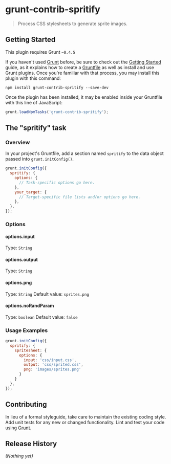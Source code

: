 # grunt-contrib-spritify

> Process CSS stylesheets to generate sprite images.

## Getting Started
This plugin requires Grunt `~0.4.5`

If you haven't used [Grunt](http://gruntjs.com/) before, be sure to check out the [Getting Started](http://gruntjs.com/getting-started) guide, as it explains how to create a [Gruntfile](http://gruntjs.com/sample-gruntfile) as well as install and use Grunt plugins. Once you're familiar with that process, you may install this plugin with this command:

```shell
npm install grunt-contrib-spritify --save-dev
```

Once the plugin has been installed, it may be enabled inside your Gruntfile with this line of JavaScript:

```js
grunt.loadNpmTasks('grunt-contrib-spritify');
```

## The "spritify" task

### Overview
In your project's Gruntfile, add a section named `spritify` to the data object passed into `grunt.initConfig()`.

```js
grunt.initConfig({
  spritify: {
    options: {
      // Task-specific options go here.
    },
    your_target: {
      // Target-specific file lists and/or options go here.
    },
  },
});
```

### Options

#### options.input

Type: `String`

#### options.output

Type: `String`

#### options.png

Type: `String`
Default value: `sprites.png`

#### options.noRandParam

Type: `boolean`
Default value: `false`

### Usage Examples

```js
grunt.initConfig({
  spritify: {
    spritesheet: {
      options: {
        input: 'css/input.css',
        output: 'css/sprited.css',
        png: 'images/sprites.png'
      }
    }
  },
});
```

## Contributing
In lieu of a formal styleguide, take care to maintain the existing coding style. Add unit tests for any new or changed functionality. Lint and test your code using [Grunt](http://gruntjs.com/).

## Release History
_(Nothing yet)_
